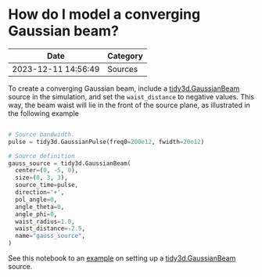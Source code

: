 # How do I model a converging Gaussian beam?

| Date       | Category    |
|------------|-------------|
| 2023-12-11 14:56:49 | Sources |


To create a converging Gaussian beam, include a [tidy3d.GaussianBeam](https://docs.flexcompute.com/projects/tidy3d/en/latest/api/_autosummary/tidy3d.GaussianBeam.html) source in the simulation, and set the `waist_distance` to negative values. This way, the beam waist will lie in the front of the source plane, as illustrated in the following example



```python

# Source bandwidth.
pulse = tidy3d.GaussianPulse(freq0=200e12, fwidth=20e12)

# Source definition
gauss_source = tidy3d.GaussianBeam(
  center=(0, -5, 0),
  size=(0, 3, 3),
  source_time=pulse,
  direction='+',
  pol_angle=0,
  angle_theta=0,
  angle_phi=0,
  waist_radius=1.0,
  waist_distance=-2.5,
  name="gauss_source",
)

```



See this notebook to an [example](https://www.flexcompute.com/tidy3d/examples/notebooks/EdgeCoupler/) on setting up a [tidy3d.GaussianBeam](https://docs.flexcompute.com/projects/tidy3d/en/latest/api/_autosummary/tidy3d.GaussianBeam.html) source.